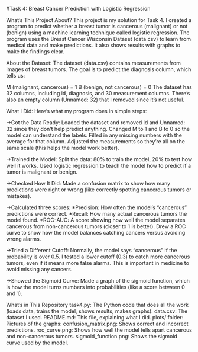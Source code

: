 #Task 4: Breast Cancer Prediction with Logistic Regression

What’s This Project About?
This project is my solution for Task 4. I created a program to predict whether a breast tumor is cancerous (malignant) or not (benign) using a machine learning technique called logistic regression. The program uses the Breast Cancer Wisconsin Dataset (data.csv) to learn from medical data and make predictions. It also shows results with graphs to make the findings clear.

About the Dataset:
The dataset (data.csv) contains measurements from images of breast tumors. The goal is to predict the diagnosis column, which tells us:

M (malignant, cancerous) = 1
B (benign, not cancerous) = 0
The dataset has 32 columns, including id, diagnosis, and 30 measurement columns. There’s also an empty column (Unnamed: 32) that I removed since it’s not useful.

What I Did:
Here’s what my program does in simple steps:

 ->Got the Data Ready:
Loaded the dataset and removed id and Unnamed: 32 since they don’t help predict anything.
Changed M to 1 and B to 0 so the model can understand the labels.
Filled in any missing numbers with the average for that column.
Adjusted the measurements so they’re all on the same scale (this helps the model work better).

 ->Trained the Model:
Split the data: 80% to train the model, 20% to test how well it works.
Used logistic regression to teach the model how to predict if a tumor is malignant or benign.
 
 ->Checked How It Did:
Made a confusion matrix to show how many predictions were right or wrong (like correctly spotting cancerous tumors or mistakes).
 
 ->Calculated three scores:
*Precision: How often the model’s “cancerous” predictions were correct.
*Recall: How many actual cancerous tumors the model found.
*ROC-AUC: A score showing how well the model separates cancerous from non-cancerous tumors (closer to 1 is better).
Drew a ROC curve to show how the model balances catching cancers versus avoiding wrong alarms.

->Tried a Different Cutoff:
Normally, the model says “cancerous” if the probability is over 0.5. I tested a lower cutoff (0.3) to catch more cancerous tumors, even if it means more false alarms. This is important in medicine to avoid missing any cancers.

->Showed the Sigmoid Curve:
Made a graph of the sigmoid function, which is how the model turns numbers into probabilities (like a score between 0 and 1).

What’s in This Repository
task4.py: The Python code that does all the work (loads data, trains the model, shows results, makes graphs).
data.csv: The dataset I used.
README.md: This file, explaining what I did.
plots/ folder: Pictures of the graphs:
confusion_matrix.png: Shows correct and incorrect predictions.
roc_curve.png: Shows how well the model tells apart cancerous and non-cancerous tumors.
sigmoid_function.png: Shows the sigmoid curve used by the model.
